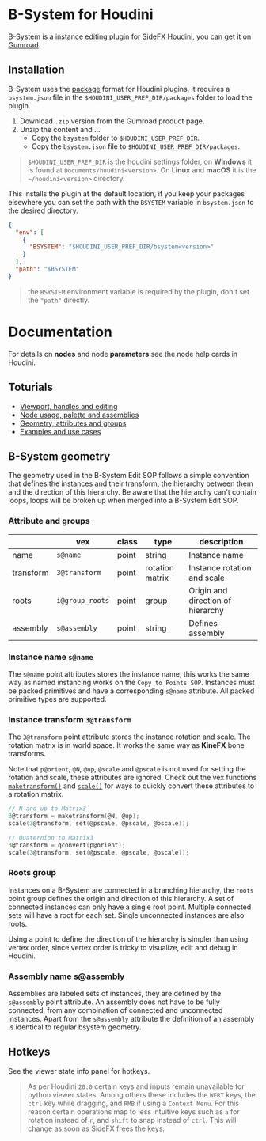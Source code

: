 # B-System for Houdini

B-System is a instance editing plugin for [SideFX Houdini](https://www.sidefx.com/products/houdini/), you can get it on [Gumroad](https://ae43ae43.gumroad.com/l/bahri).

## Installation

B-System uses the [package](https://www.sidefx.com/docs/houdini/ref/plugins.html) format for Houdini plugins, it requires a `bsystem.json` file in the `$HOUDINI_USER_PREF_DIR/packages` folder to load the plugin.

1. Download `.zip` version from the Gumroad product page.
2. Unzip the content and ...
	+ Copy the `bsystem` folder to `$HOUDINI_USER_PREF_DIR`.
	+ Copy the `bsystem.json` file to `$HOUDINI_USER_PREF_DIR/packages`.

> `$HOUDINI_USER_PREF_DIR` is the houdini settings folder, on **Windows** it is found at `Documents/houdini<version>`. On **Linux** and **macOS** it is the `~/houdini<version>` directory.

This installs the plugin at the default location, if you keep your packages elsewhere you can set the path with the `BSYSTEM` variable in `bsystem.json` to the desired directory.

```json
{
  "env": [
    {
      "BSYSTEM": "$HOUDINI_USER_PREF_DIR/bsystem<version>"
    }
  ],
  "path": "$BSYSTEM"
}
```

> the `BSYSTEM` environment variable is required by the plugin, don't set the `"path"` directly.

# Documentation

For details on **nodes** and node **parameters** see the node help cards in Houdini.

## Toturials

+ [Viewport, handles and editing](https://youtu.be/edli7ctcxrU)
+ [Node usage, palette and assemblies](https://youtu.be/JosBn27ilNQ)
+ [Geometry, attributes and groups](https://youtu.be/nW44NoTxzSE)
+ [Examples and use cases](https://youtu.be/M6UfgjYinjk)

## B-System geometry

The geometry used in the B-System Edit SOP follows a simple convention that defines the instances and their transform, the hierarchy between them and the direction of this hierarchy. Be aware that the hierarchy can't contain loops, loops will be broken up when merged into a B-System Edit SOP.

### Attribute and groups

|           | vex             | class | type            | description                       |
| --------- | --------------- | ----- | --------------- | --------------------------------- |
| name      | `s@name`        | point | string          | Instance name                     |
| transform | `3@transform`   | point | rotation matrix | Instance rotation and scale       |
| roots     | `i@group_roots` | point | group           | Origin and direction of hierarchy |
| assembly  | `s@assembly`    | point | string          | Defines assembly                  |

### Instance name `s@name`

The `s@name` point attributes stores the instance name, this works the same way as named instancing works on the `Copy to Points SOP`. Instances must be packed primitives and have a corresponding `s@name` attribute. All packed primitive types are supported.

### Instance transform `3@transform`

The `3@transform` point attribute stores the instance rotation and scale. The rotation matrix is in world space. It works the same way as **KineFX** bone transforms.

Note that `p@orient`, `@N`, `@up`, `@scale` and `@pscale` is not used for setting the rotation and scale, these attributes are ignored. Check out the vex functions [`maketransform()`](https://www.sidefx.com/docs/houdini/vex/functions/maketransform.html) and [`scale()`](https://www.sidefx.com/docs/houdini/vex/functions/scale.html) for ways to quickly convert these attributes to a rotation matrix.


```c
// N and up to Matrix3
3@transform = maketransform(@N, @up);
scale(3@transform, set(@pscale, @pscale, @pscale));
```

```c
// Quaternion to Matrix3
3@transform = qconvert(p@orient);
scale(3@transform, set(@pscale, @pscale, @pscale));
```
### Roots group

Instances on a B-System are connected in a branching hierarchy, the `roots` point group defines the origin and direction of this hierarchy. A set of connected instances can only have a single root point. Multiple connected sets will have a root for each set. Single unconnected instances are also roots.

Using a point to define the direction of the hierarchy is simpler than using vertex order, since vertex order is tricky to visualize, edit and debug in Houdini.

### Assembly name s@assembly

Assemblies are labeled sets of instances, they are defined by the `s@assembly` point attribute. An assembly does not have to be fully connected, from any combination of connected and unconnected instances. Apart from the `s@assembly` attribute the definition of an assembly is identical to regular bsystem geometry.

## Hotkeys

See the viewer state info panel for hotkeys.

> As per Houdini `20.0` certain keys and inputs remain unavailable for python viewer states. Among others these includes the `WERT` keys, the `ctrl` key while dragging, and `RMB` if using a `Context Menu`. For this reason certain operations map to less intuitive keys such as `a` for rotation instead of `r`, and `shift` to snap instead of `ctrl`. This will change as soon as SideFX frees the keys.
